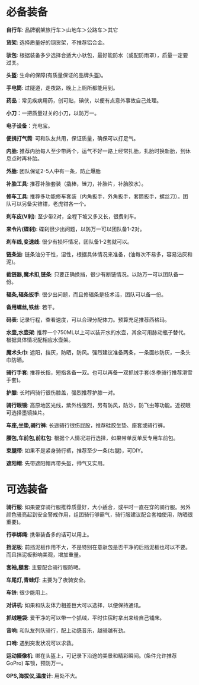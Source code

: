 # 必备装备



**自行车**: 品牌钢架旅行车＞山地车＞公路车＞其它

**货架**: 选择质量好的钢货架，不推荐铝合金。

**驮包**: 根据装备多少选择合适大小驮包，最好能防水（或配防雨罩），质量一定要过关。

**头盔**: 生命的保障(有质量保证的品牌头盔)。

**手电筒**: 过隧道，走夜路，晚上上厕所都能用到。

**药品**：常见疾病用药，创可贴，碘伏，以便有点意外事故自己处理。

**小刀**：一把质量过关的小刀，以防万一。

**电子设备**：充电宝。

**便携打气筒**: 可和队友共用，保证质量，确保可以打足气。

**内胎**: 推荐内胎每人至少带两个，运气不好一路上经常扎胎，扎胎时换新胎，到休息点时再补胎。

**外胎**: 团队保证2-5人中有一条，防止爆胎

**补胎工具**: 推荐补胎套装（撬棒，锉刀，补胎片，补胎胶水）。

**修车工具**: 推荐多功能修车套装（内角扳手，外角扳手，套筒扳手，螺丝刀）。团队可以另备尖锥钳，老虎钳各一个。

**刹车皮(V刹)**: 至少带2对，全程下坡又多又长，很费刹车。

**来令片(碟刹)**: 碟刹很少出问题，以防万一可以团队备1-2对。

**刹车线,变速线**: 很少有损坏情况，团队备1-2套就可以。

**链条油**: 链条油分干性，湿性，根据具体情况来准备，(油每次不易多，容易沾灰和泥)。

**截链器,魔术扣,链条**: 只要正确换挡，很少有断链情况。以防万一可以团队备一份。

**辐条,辐条扳手**: 很少出问题，而且修辐条是技术活，团队可以备一份。

**备用螺丝,铁丝**: 若干。

**码表**: 记录行程，查看速度，可以合理分配体力。预算充足推荐西格玛。

**水壶,水壶架**: 推荐一个750ML以上可以装开水的水壶，其余可用脉动瓶子替代。根据具体情况配相应水壶架。

**魔术头巾**: 遮阳，挡灰，防晒，防风。强烈建议准备两条，一条面纱防灰，一条头巾防晒。

**骑行手套**: 推荐长指，短指各备一双。也可以再备一双抓绒手套(冬季骑行推荐滑雪手套)。

**护膝**: 长时间骑行很伤膝盖，强烈推荐护膝一对。

**骑行眼镜**: 高原地区光线，紫外线强烈，另有防风，防沙，防飞虫等功能。近视眼可选择墨镜挂片。

**车座,坐垫,骑行裤**: 长途骑行很伤屁股，推荐硅胶坐垫、座套或骑行裤。

**腰包,车前包,前杠包**: 根据个人情况进行选择，如果带单反单反专用车前包。

**束腿带**: 如果不是紧身骑行裤，推荐至少一条(右腿)，可DIY。

**遮阳帽**: 先带遮阳帽再带头盔，帅气又实用。



# 可选装备

**骑行服**: 如果要穿骑行服推荐质量好，大小适合，或平时一直在穿的骑行服。另外颜色骚亮起到安全警戒作用，组团骑行够霸气，骑行服建议配合套袖使用，防晒很重要)。

**行李绑绳**: 携带装备多的话可以用上。

**挡泥板**: 前挡泥板作用不大，不是特别在意驮包是否干净的后挡泥板也可以不要。而且挡泥板影响美观，增加重量。

**套袖,腿套**: 主要配合骑行服防嗮。

**车尾灯,青蛙灯**: 主要为了夜骑安全。

**车铃**: 很少能用上。

**对讲机**: 如果和队友体力相差巨大可以选择，以便保持通讯。

**抓绒睡袋**: 爱干净的可以带一个抓绒，平时住宿时拿出来给自己铺床。

**音响**: 和队友列队骑行，配上动感音乐，越骑越有劲。

**口哨**: 遇到突发状况可以求救。

**运动摄像机**: 绑在头盔上，可记录下沿途的美景和精彩瞬间。(条件允许推荐GoPro)
车锁，预防万一。

**GPS,海拔仪,温度计**: 用处不大。